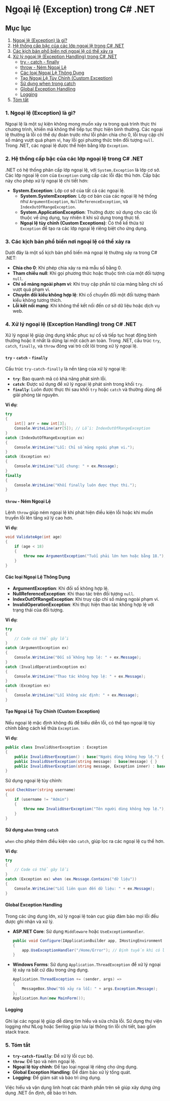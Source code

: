 # Ngoại lệ (Exception) trong C# .NET

## Mục lục

1. [Ngoại lệ (Exception) là gì?](#1-nh-ngoai-l-n-exception-l-g)
2. [Hệ thống cấp bậc của các lớp ngoại lệ trong C# .NET](#2-h-s-th-m-c-p-b-c-c-l-s-ngoai-l-trong-c-net)
3. [Các kịch bản phổ biến nơi ngoại lệ có thể xảy ra](#3-c-k-ch-b-n-ph-phi-n-n-ngoai-l-c-th-s-x-ra)
4. [Xử lý ngoại lệ (Exception Handling) trong C# .NET](#4-x-l-ngoai-l-exception-handling-trong-c-net)
   - [try - catch - finally](#try---catch---finally)
   - [throw - Ném Ngoại Lệ](#throw---n-m-ngoai-l)
   - [Các loại Ngoại Lệ Thông Dụng](#c-loi-ngoai-l-th-ng-d-ng)
   - [Tạo Ngoại Lệ Tùy Chỉnh (Custom Exception)](#t-o-ngoai-l-tuy-ch-n-custom-exception)
   - [Sử dụng when trong catch](#s-d-ng-when-trong-catch)
   - [Global Exception Handling](#global-exception-handling)
   - [Logging](#logging)
5. [Tóm tắt](#5-t-m-t)

### 1. Ngoại lệ (Exception) là gì?

Ngoại lệ là một sự kiện không mong muốn xảy ra trong quá trình thực thi chương trình, khiến mã không thể tiếp tục thực hiện bình thường. Các ngoại lệ thường là lỗi có thể dự đoán trước như lỗi phân chia cho 0, lỗi truy cập chỉ số mảng vượt quá phạm vi, hay lỗi gọi phương thức trên đối tượng `null`. Trong .NET, các ngoại lệ được thể hiện bằng lớp `Exception`.

### 2. Hệ thống cấp bậc của các lớp ngoại lệ trong C# .NET

.NET có hệ thống phân cấp lớp ngoại lệ, với `System.Exception` là lớp cơ sở. Các lớp ngoại lệ con của `Exception` cung cấp các lỗi đặc thù hơn. Cấp bậc này cho phép xử lý ngoại lệ chi tiết hơn:

- **System.Exception**: Lớp cơ sở của tất cả các ngoại lệ.
  - **System.SystemException**: Lớp cơ bản của các ngoại lệ hệ thống như `ArgumentException`, `NullReferenceException`, và `IndexOutOfRangeException`.
  - **System.ApplicationException**: Thường được sử dụng cho các lỗi thuộc về ứng dụng, tuy nhiên ít khi sử dụng trong thực tế.
  - **Ngoại lệ tùy chỉnh (Custom Exceptions)**: Có thể kế thừa từ `Exception` để tạo ra các lớp ngoại lệ riêng biệt cho ứng dụng.

### 3. Các kịch bản phổ biến nơi ngoại lệ có thể xảy ra

Dưới đây là một số kịch bản phổ biến mà ngoại lệ thường xảy ra trong C# .NET:

- **Chia cho 0**: Khi phép chia xảy ra mà mẫu số bằng 0.
- **Tham chiếu null**: Khi gọi phương thức hoặc thuộc tính của một đối tượng `null`.
- **Chỉ số mảng ngoài phạm vi**: Khi truy cập phần tử của mảng bằng chỉ số vượt quá phạm vi.
- **Chuyển đổi kiểu không hợp lệ**: Khi cố chuyển đổi một đối tượng thành kiểu không tương thích.
- **Lỗi kết nối mạng**: Khi không thể kết nối đến cơ sở dữ liệu hoặc dịch vụ web.

### 4. Xử lý ngoại lệ (Exception Handling) trong C# .NET

Xử lý ngoại lệ giúp ứng dụng khắc phục sự cố và tiếp tục hoạt động bình thường hoặc ít nhất là dừng lại một cách an toàn. Trong .NET, cấu trúc `try`, `catch`, `finally`, và `throw` đóng vai trò cốt lõi trong xử lý ngoại lệ.

#### `try` - `catch` - `finally`

Cấu trúc `try-catch-finally` là nền tảng của xử lý ngoại lệ:

- **`try`**: Bao quanh mã có khả năng phát sinh lỗi.
- **`catch`**: Được sử dụng để xử lý ngoại lệ phát sinh trong khối `try`.
- **`finally`**: Luôn được thực thi sau khối `try` hoặc `catch` và thường dùng để giải phóng tài nguyên.

**Ví dụ**:

```csharp
try
{
    int[] arr = new int[3];
    Console.WriteLine(arr[5]); // Lỗi: IndexOutOfRangeException
}
catch (IndexOutOfRangeException ex)
{
    Console.WriteLine("Lỗi: Chỉ số mảng ngoài phạm vi.");
}
catch (Exception ex)
{
    Console.WriteLine("Lỗi chung: " + ex.Message);
}
finally
{
    Console.WriteLine("Khối finally luôn được thực thi.");
}
```

#### `throw` - Ném Ngoại Lệ

Lệnh `throw` giúp ném ngoại lệ khi phát hiện điều kiện lỗi hoặc khi muốn truyền lỗi lên tầng xử lý cao hơn.

**Ví dụ**:

```csharp
void ValidateAge(int age)
{
    if (age < 18)
    {
        throw new ArgumentException("Tuổi phải lớn hơn hoặc bằng 18.");
    }
}
```

#### Các loại Ngoại Lệ Thông Dụng

- **ArgumentException**: Khi đối số không hợp lệ.
- **NullReferenceException**: Khi thao tác trên đối tượng `null`.
- **IndexOutOfRangeException**: Khi truy cập chỉ số mảng ngoài phạm vi.
- **InvalidOperationException**: Khi thực hiện thao tác không hợp lệ với trạng thái của đối tượng.

**Ví dụ**:

```csharp
try
{
    // Code có thể gây lỗi
}
catch (ArgumentException ex)
{
    Console.WriteLine("Đối số không hợp lệ: " + ex.Message);
}
catch (InvalidOperationException ex)
{
    Console.WriteLine("Thao tác không hợp lệ: " + ex.Message);
}
catch (Exception ex)
{
    Console.WriteLine("Lỗi không xác định: " + ex.Message);
}
```

#### Tạo Ngoại Lệ Tùy Chỉnh (Custom Exception)

Nếu ngoại lệ mặc định không đủ để biểu diễn lỗi, có thể tạo ngoại lệ tùy chỉnh bằng cách kế thừa `Exception`.

**Ví dụ**:

```csharp
public class InvalidUserException : Exception
{
    public InvalidUserException() : base("Người dùng không hợp lệ.") { }
    public InvalidUserException(string message) : base(message) { }
    public InvalidUserException(string message, Exception inner) : base(message, inner) { }
}
```

Sử dụng ngoại lệ tùy chỉnh:

```csharp
void CheckUser(string username)
{
    if (username != "Admin")
    {
        throw new InvalidUserException("Tên người dùng không hợp lệ.");
    }
}
```

#### Sử dụng `when` trong `catch`

`when` cho phép thêm điều kiện vào `catch`, giúp lọc ra các ngoại lệ cụ thể hơn.

**Ví dụ**:

```csharp
try
{
    // Code có thể gây lỗi
}
catch (Exception ex) when (ex.Message.Contains("dữ liệu"))
{
    Console.WriteLine("Lỗi liên quan đến dữ liệu: " + ex.Message);
}
```

#### Global Exception Handling

Trong các ứng dụng lớn, xử lý ngoại lệ toàn cục giúp đảm bảo mọi lỗi đều được ghi nhận và xử lý.

- **ASP.NET Core**: Sử dụng `Middleware` hoặc `UseExceptionHandler`.

  ```csharp
  public void Configure(IApplicationBuilder app, IHostingEnvironment env)
  {
      app.UseExceptionHandler("/Home/Error"); // Định tuyến khi có lỗi
  }
  ```

- **Windows Forms**: Sử dụng `Application.ThreadException` để xử lý ngoại lệ xảy ra bất cứ đâu trong ứng dụng.

  ```csharp
  Application.ThreadException += (sender, args) =>
  {
      MessageBox.Show("Đã xảy ra lỗi: " + args.Exception.Message);
  };
  Application.Run(new MainForm());
  ```

#### Logging

Ghi lại các ngoại lệ giúp dễ dàng tìm hiểu và sửa chữa lỗi. Sử dụng thư viện logging như NLog hoặc Serilog giúp lưu lại thông tin lỗi chi tiết, bao gồm stack trace.

### 5. Tóm tắt

- **`try-catch-finally`**: Để xử lý lỗi cục bộ.
- **`throw`**: Để tạo và ném ngoại lệ.
- **Ngoại lệ tùy chỉnh**: Để tạo loại ngoại lệ riêng cho ứng dụng.
- **Global Exception Handling**: Để đảm bảo xử lý tổng quát.
- **Logging**: Để giám sát và bảo trì ứng dụng.

Việc hiểu và vận dụng linh hoạt các thành phần trên sẽ giúp xây dựng ứng dụng .NET ổn định, dễ bảo trì hơn.
